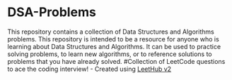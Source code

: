 # DSA-Problems
This repository contains a collection of Data Structures and Algorithms problems.
This repository is intended to be a resource for anyone who is learning about Data Structures and Algorithms. It can be used to practice solving problems, to learn new algorithms, or to reference solutions to problems that you have already solved.
#Collection of LeetCode questions to ace the coding interview! - Created using [LeetHub v2](https://github.com/arunbhardwaj/LeetHub-2.0)

